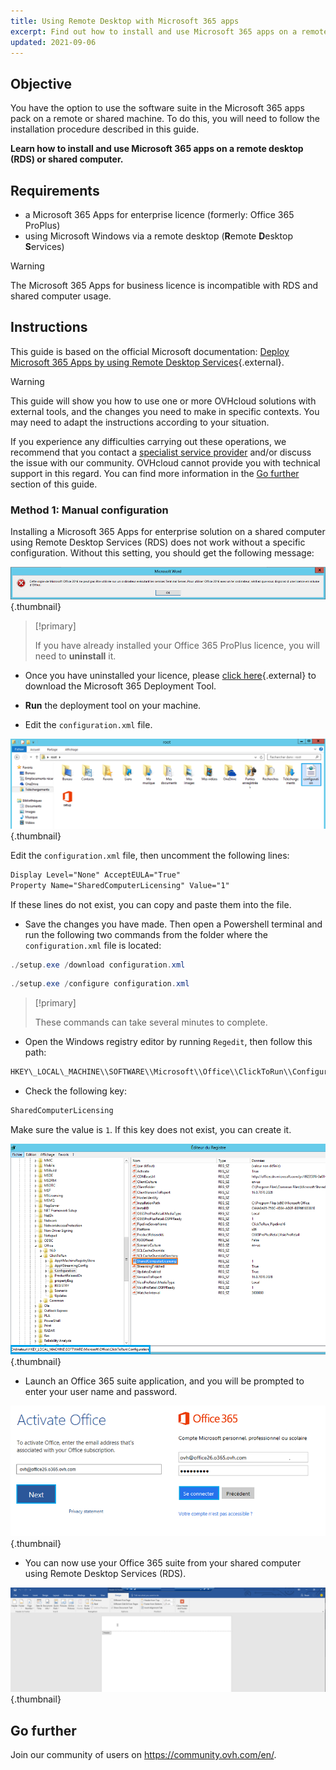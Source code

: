 ```yaml
---
title: Using Remote Desktop with Microsoft 365 apps
excerpt: Find out how to install and use Microsoft 365 apps on a remote desktop (RDS) or shared computer
updated: 2021-09-06
---
```



## Objective

You have the option to use the software suite in the Microsoft 365 apps pack on a remote or shared machine. To do this, you will need to follow the installation procedure described in this guide.

**Learn how to install and use Microsoft 365 apps on a remote desktop (RDS) or shared computer.**

## Requirements

- a Microsoft 365 Apps for enterprise licence (formerly: Office 365 ProPlus)
- using Microsoft Windows via a remote desktop (**R**emote **D**esktop **S**ervices)

> [!warning]
>
> The Microsoft 365 Apps for business licence is incompatible with RDS and shared computer usage.
> 

## Instructions

This guide is based on the official Microsoft documentation: [Deploy Microsoft 365 Apps by using Remote Desktop Services](https://docs.microsoft.com/en-gb/deployoffice/deploy-microsoft-365-apps-remote-desktop-services){.external}.

> [!warning]
> This guide will show you how to use one or more OVHcloud solutions with external tools, and the changes you need to make in specific contexts. You may need to adapt the instructions according to your situation.
>
> If you experience any difficulties carrying out these operations, we recommend that you contact a [specialist service provider](https://partner.ovhcloud.com/en-ie/directory/) and/or discuss the issue with our community. OVHcloud cannot provide you with technical support in this regard. You can find more information in the [Go further](#gofurther) section of this guide.
>

### Method 1: Manual configuration

Installing a Microsoft 365 Apps for enterprise solution on a shared computer using Remote Desktop Services (RDS) does not work without a specific configuration. Without this setting, you should get the following message:

![emails](images/4717.png){.thumbnail}

> [!primary]
>
> If you have already installed your Office 365 ProPlus licence, you will need to **uninstall** it.
>

- Once you have uninstalled your licence, please [click here](https://www.microsoft.com/en-gb/download/details.aspx?id=49117){.external} to download the Microsoft 365 Deployment Tool.


- **Run** the deployment tool on your machine.


- Edit the `configuration.xml` file.

![office 365](images/4720.png){.thumbnail}

Edit the `configuration.xml` file, then uncomment the following lines:

```xml
Display Level="None" AcceptEULA="True"
Property Name="SharedComputerLicensing" Value="1"
```

If these lines do not exist, you can copy and paste them into the file.

- Save the changes you have made. Then open a Powershell terminal and run the following two commands from the folder where the `configuration.xml` file is located:

```powershell
./setup.exe /download configuration.xml
```

```powershell
./setup.exe /configure configuration.xml
```

> [!primary]
>
> These commands can take several minutes to complete.

- Open the Windows registry editor by running `Regedit`, then follow this path:

```powershell
HKEY\_LOCAL\_MACHINE\\SOFTWARE\\Microsoft\\Office\\ClickToRun\\Configuration
```

- Check the following key:

```powershell
SharedComputerLicensing
```

Make sure the value is `1`. If this key does not exist, you can create it.

![emails](images/4723.png){.thumbnail}

- Launch an Office 365 suite application, and you will be prompted to enter your user name and password.

![emails](images/4724.png){.thumbnail}

- You can now use your Office 365 suite from your shared computer using Remote Desktop Services (RDS).

![emails](images/4726.png){.thumbnail}


## Go further <a name="gofurther"></a>

Join our community of users on <https://community.ovh.com/en/>.
